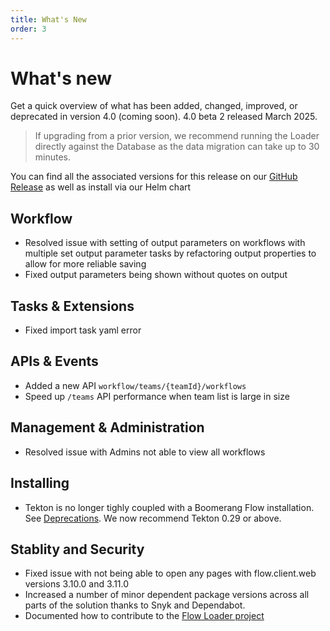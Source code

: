 ```yaml
---
title: What's New
order: 3
---
```


# What's new

Get a quick overview of what has been added, changed, improved, or deprecated in version 4.0 (coming soon). 4.0 beta 2 released March 2025.

> If upgrading from a prior version, we recommend running the Loader directly against the Database as the data migration can take up to 30 minutes.

You can find all the associated versions for this release on our [GitHub Release](https://github.com/boomerang-io/community/releases/tag/4.0.0-beta.1) as well as install via our Helm chart

## Workflow

- Resolved issue with setting of output parameters on workflows with multiple set output parameter tasks by refactoring output properties to allow for more reliable saving
- Fixed output parameters being shown without quotes on output

## Tasks & Extensions

- Fixed import task yaml error

## APIs & Events

- Added a new API `workflow/teams/{teamId}/workflows`
- Speed up `/teams` API performance when team list is large in size

## Management & Administration

- Resolved issue with Admins not able to view all workflows

## Installing

- Tekton is no longer tighly coupled with a Boomerang Flow installation. See [Deprecations](../introduction/known-issues-limitations#deprecations). We now recommend Tekton 0.29 or above.

## Stablity and Security

- Fixed issue with not being able to open any pages with flow.client.web versions 3.10.0 and 3.11.0
- Increased a number of minor dependent package versions across all parts of the solution thanks to Snyk and Dependabot.
- Documented how to contribute to the [Flow Loader project](https://github.com/boomerang-io/flow.loader)
